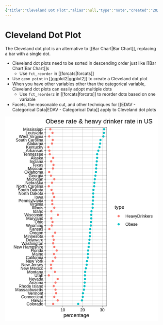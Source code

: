 ```yaml
---
{"title":"Cleveland Dot Plot","alias":null,"type":"note","created":"2022-10-12T21:20:51","modified":"2022-10-12T21:34:35","dg-publish":true,"sup":[["EDAV","edav"]],"state":"done","related":[["EDAV - Categorical Data","edav-categorical-data"]],"permalink":"/cleveland-dot-plot/","dgPassFrontmatter":true,"updated":"2022-10-12T21:34:35"}
---
```



# Cleveland Dot Plot

The Cleveland dot plot is an alternative to [[Bar Chart\|Bar Chart]], replacing a bar with a single dot.

- Cleveland dot plots need to be sorted in descending order just like [[Bar Chart\|Bar Chart]]s
    - Use `fct_reorder` in [[forcats\|forcats]]
- Use `geom_point` in [[ggplot2\|ggplot2]] to create a Cleveland dot plot
- When you have other variables other than the categorical variable, Cleveland dot plots can easily adopt multiple dots
    - Use `fct_reorder2` in [[forcats\|forcats]] to reorder dots based on one variable
- Facets, the reasonable cut, and other techniques for [[EDAV - Categorical Data\|EDAV - Categorical Data]] apply to Cleveland dot plots

![|500](https://raw.githubusercontent.com/zcysxy/Figurebed/master/img/20221012213125.png)
